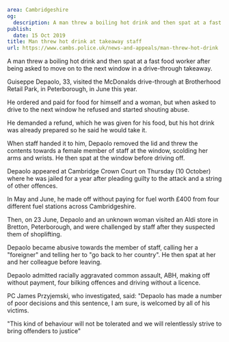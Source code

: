 ```yaml
area: Cambridgeshire
og:
  description: A man threw a boiling hot drink and then spat at a fast food worker after being asked to move on to the next window in a drive-through takeaway.
publish:
  date: 15 Oct 2019
title: Man threw hot drink at takeaway staff
url: https://www.cambs.police.uk/news-and-appeals/man-threw-hot-drink
```

A man threw a boiling hot drink and then spat at a fast food worker after being asked to move on to the next window in a drive-through takeaway.

Guiseppe Depaolo, 33, visited the McDonalds drive-through at Brotherhood Retail Park, in Peterborough, in June this year.

He ordered and paid for food for himself and a woman, but when asked to drive to the next window he refused and started shouting abuse.

He demanded a refund, which he was given for his food, but his hot drink was already prepared so he said he would take it.

When staff handed it to him, Depaolo removed the lid and threw the contents towards a female member of staff at the window, scolding her arms and wrists. He then spat at the window before driving off.

Depaolo appeared at Cambridge Crown Court on Thursday (10 October) where he was jailed for a year after pleading guilty to the attack and a string of other offences.

In May and June, he made off without paying for fuel worth £400 from four different fuel stations across Cambridgeshire.

Then, on 23 June, Depaolo and an unknown woman visited an Aldi store in Bretton, Peterborough, and were challenged by staff after they suspected them of shoplifting.

Depaolo became abusive towards the member of staff, calling her a "foreigner" and telling her to "go back to her country". He then spat at her and her colleague before leaving.

Depaolo admitted racially aggravated common assault, ABH, making off without payment, four bilking offences and driving without a licence.

PC James Przyjemski, who investigated, said: "Depaolo has made a number of poor decisions and this sentence, I am sure, is welcomed by all of his victims.

"This kind of behaviour will not be tolerated and we will relentlessly strive to bring offenders to justice"
